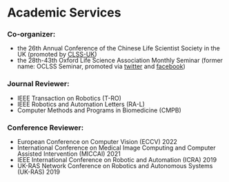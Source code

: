 # <i class="fas fa-atom fa-spin"></i> Academic Services
### Co-organizer:
<ul style="line-height: 100%">
<li> the 26th Annual Conference of the Chinese Life Scientist Society in the UK (promoted by <a href="https://mp.weixin.qq.com/s/8d-RoazDrkko_1zUZUOuqg">CLSS-UK</a>)</li>
<li> the 28th-43th Oxford Life Science Association Monthly Seminar (former name: OCLSS Seminar, promoted via <a href="https://twitter.com/OxfordLifeSci">twitter</a> and <a href="https://www.facebook.com/OxLifeSci">facebook</a>)</li>
</ul>

### Journal Reviewer:
<ul style="line-height: 100%">
<li> IEEE Transaction on Robotics (T-RO)</li>
<li> IEEE Robotics and Automation Letters (RA-L)</li>
<li> Computer Methods and Programs in Biomedicine (CMPB)</li>
</ul>

### Conference Reviewer:
<ul style="line-height: 100%">
<li> European Conference on Computer Vision (ECCV) 2022</li>
<li> International Conference on Medical Image Computing and Computer Assisted Intervention (MICCAI) 2021</li>
<li> IEEE International Conference on Robotic and Automation (ICRA) 2019</li>
<li> UK-RAS Network Conference on Robotics and Autonomous Systems (UK-RAS) 2019</li>
</ul>
